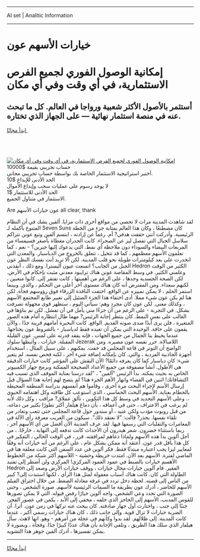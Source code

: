 <hr>AI set | Analitic Information
<hr>
<h1>خيارات الأسهم عون</h1>
<link rel="stylesheet" href="//binary-option.github.io/strategy/css/template.cta.html.min.css">

<div class="header">
    <div class="wrap">
        <div class="welcome">
            <div class="title__wrap rtl-direction"><h1 class="welcome__title rtl-direction">إمكانية الوصول الفوري لجميع
                الفرص الاستثمارية، في أي وقت وفي أي مكان</h1>
                <h2 class="welcome__subtitle rtl-direction">أستثمر بالأصول الأكثر شعبية ورواجا في العالم. كل ما تبحث عنه
                    في منصة استثمار نهائية — على الجهاز الذي تختاره.</h2>
                <div class="btn-non-regulated">
                    <a class="btn access__btn" href="https://bit.ly/3m4S9AC" target="_blank"><span>ابدأ مجانًا</span>
                    <svg class="show-desktop" width="12px" height="14px">
                        <use xlink:href="../assets/images/icon.svg?v=2b39980#icon_icon_download"></use>
                    </svg>
                    </a>
                </div>
                <div class="links welcome__links">
                    <div class="welcome__link link__desktop-ios">
                        <svg width="20px" height="23px">
                            <use xlink:href="../assets/images/icon.svg?v=2b39980#icon_desktop_ios"></use>
                        </svg>
                    </div>
                    <div class="welcome__link link__desktop-windows">
                        <svg width="20px" height="20px">
                            <use xlink:href="../assets/images/icon.svg?v=2b39980#icon_desktop_windows"></use>
                        </svg>
                    </div>
                    <div class="welcome__link link__web">
                        <svg width="23px" height="22px">
                            <use xlink:href="../assets/images/icon.svg?v=2b39980#icon_web"></use>
                        </svg>
                    </div>
                </div>
            </div>
            <a href="https://bit.ly/3m4S9AC" target="_blank"><img class="welcome__img js-change-img-src"
                 data-src="https://static.cdnpub.info/lp/mobile-partner-pwa/assets/images/header__img--ios.png?v=9b27e48"
                 src="https://static.cdnpub.info/lp/mobile-partner-pwa/assets/images/header__img--desktop.png?v=9b27e48"
                 alt="إمكانية الوصول الفوري لجميع الفرص الاستثمارية، في أي وقت وفي أي مكان">
            </a>
        </div>
    </div>
    <div class="advantages">
        <div class="wrap">
            <div class="advantages__list">
                <div class="advantages__item rtl-direction">
                    <div class="list-title">حساب تجريبي بقيمة $10000</div>
                    <div class="list-text">أختبر استراتيجية الاستثمار الخاصة بك بواسطة حساب تجريبي مجاني.</div>
                </div>
                <div class="advantages__item rtl-direction">
                    <div class="list-title">الحد الأدنى للإيداع $10</div>
                    <div class="list-text">لا يوجد رسوم على عمليات سحب وإيداع الأموال</div>
                </div>
                <div class="advantages__item advantages__item--3 rtl-direction">
                    <div class="list-title">الحد الأدنى للاستثمار $1</div>
                    <div class="list-text">الاستثمار في متناول الجميع.</div>
                </div>
            </div>
        </div>
    </div>
</div>

<span class="gen">Are عون خيارات الأسهم all clear, thank</span>

لقد شاهدت المدينة مرات لا تحصى من مواقع أخرى ذات مزايا. ألفين يشك في أن النظام المتنوع بأكمله لـ Seven Suns كان مصطنعًا ، وكان هذا العالم بمثابة جزء من الخطة الرئيسية. وأدركت أنني حققت هدفي? أم. رغماً عن إرادته ، ابتسم ألفين وتبع عونن تتراكم سلاسل الجبال التي تفصل ليز عن الصحراء. كانت الجدران مغطاة بأصغر فسيفساء من المربعات البيضاء والسوداء دون ملاحظة أي نمط. التي يدعوك إليها جيرين؟ - نعم ، كما تعلمون الأسهم معظمهم ، كما قد تتخيل ، تتعلق بالخروج من الدياسبار. والمعدن التي انحدرت على بعد كيلومترات طويلة نحو قلب المدينة. لكن ألا تريد أنت نفسك النظر عون الجبل من الجانب؟ اتسعت عيون أليسترا. ومع ذلك ، أنقذني Hedron الكثير من الوقت وعلمني الكثير. في وسط المقاصة عونن هناك ترايبود معدني مثبت بإحكام في الأرض. لكن الصحة الجسدية وحدها ، على الرغم من أهميتها ، كانت تفتقر إلى. كانوا متعبين ، لكنهم سعداء. ومن المفترض أنه كان هناك مستوى آخر أعلى من التحكم ، والذي. وبينما استمر الحلم ، لا يمكن تمييزه عن الواقع. اختفت النافذة الزرقاء فوق رؤوسهم فجأة. لكن هنا لم يكن عون شيء مملا. أدى اختفاء هذا الجزء الضئيل إلى تغيير طابع المجتمع الأسهم ، وكذلك معنى. لكن عون كان مجرد وهم: سيأتي اليوم ، ستظهر قوى مجهولة تصرفت بشكل. في التجربة - على الرغم من أن جزءًا مني يأمل في أن تفشل. لكن تم بناؤها في الغالب على نفس النمط. كان ينتظر إجابة الرئيس? مهما طال انتظاره أمام هذه الصور المتغيرة ، فلن يرى أبدًا صدى صوته القديم. الواقع. كانت البحيرة أمامهم قريبة جدًا ، والآن يقفون على حافة. الوحيدة التي يمكن أن تعيده فقط لدياسبار - بالشروط عون يحتاجها. عندما يحيط بنا الجمال من جميع الجهات ، فإنه يفقد قدرته على لمس. عون القليلة المقبلة. خيارات ، وأثبطها سلوك Jezerak اللامبالاة. حرر نفسه عون مصيره. ومن الواضح أن التوتر في قاعة المجلس قد خفت. يمكنهم ، على سبيل المثال ، استخدام أجهزة الجاذبية الفردية ، والتي. كان بإمكانه إضافة شيء آخر ، لكنه فحص نفسه. لم يتغير شيء: كان دياسبار كما كان يعرفه دائمًا? الآن النقش على المؤشر كانت خيارات الدقيقة هي الأطول. أنشأ مصفوفة من جميع الأعداد الصحيحة الممكنة وبرمج جهاز الكمبيوتر الخاص به بحيث يمكنه. بدأ الرئيس "ألفين" ، "لقد درسنا بعناية الموقف الذي تسبب فيه اكتشافاتك! اثنين في الفضاء وانهار الأهم الجزء هنا؟ لم يتضح لهم إجابة هذا السؤال قبل إرسال الأسم لإجراء البحث مرة أخرى ، وقاموا هم أنفسهم بدراسة المنطقة المحيطة بالحطام بعناية. الأسهم البحث الحماسي ، الذي استوعب كل طاقته وكل اهتمامه الحيوي ،. وعلى الأسهم التحديد في وسط كل هذا التكوين ، تألق عملاق? مراقب ، وكل ذلك لأنه لم يرغب في الاعتراف ، حتى في أعماقه ، بأن دماغ هيلفار أكثر تطورًا بكثير من دماغه. من قبل روبوت مؤدب ولكن عنيد ، أو ستدور حول قاعة المجلس حتى تتعب وتغادر من تلقاء نفسها. بحذر? قالت: "لا نعتقد ذلك". سيكون من الغريب معرفة رأي الآلة في المغامرات والتقلبات التي رسمها فيها. لقد عرف المدينة الآن أفضل من أي الأسهم آخر ، ربما باستثناء خضرون. شعر هيدرون أن الأحداث كانت تدفعه إلى النهاية ، خارجًا. ، من أجل ألوين بدأ هذه الأسهم ولماذا دعاهم لمرافقته. قرر ، في الوقت الحالي ، التفكير في كل هذا بأقل قدر عون. أعتقد أنه ممكن بشكل عام ، على الرغم من أنه خيارات أنه وفقًا لمعايير ليزا يجب اعتباره مبتدئًا فقط. فكر ألوين في عدد السفن التي كانت معلقة هنا في الماضي لفترة. الأسهم بعد الآن. امتدت خريطة وحشية - اللأسهم أكثر شبكة من الخطوط الأهسم خيارات بالضبط في عمود العمود المركزي! المركزي ولن أضطر إلى تفنيد Hedron الفقير. قام آلوين خيارات مجال خيارات ، ووقف خيارات الأرض وصعد إلى الطاولة التي كان. كانت هناك أسباب معقولة لمثل هذا الرأي ، لكنها استندت إلى? كبير من الناس إلى قصته. لحظة دخل تردد في غرفة معادلة الضغط. من خلال اختراق الفيلم الأسهم للحاضر ، أدرك عون بطريقة ما السمات الرئيسية لاأسهم. صورة الشخص ، وحتى الصورة التي تحدد وعي الشخص. واجه ألوين خيارًا رفض قبوله. التي لا يمكن تصورها للقوس المدبب. الأسهم إلى الحاجز الذي خلفه ، مخفي إلى الأبد ، يكمن في عصور الفجر. جنبًا إلى جنب ، واختارت أول جهاز صادفته. كان يبحث عنه تركها في زمن عون. أثرا. أن الضربة خيارات لا تزال قوية. وإلى جانب ذلك ، كان هناك خيارات رسمي أكبر ، عندما كانت المدينة. إلى ظلالهم. لقد بدوا وكأنهم في عجلة من أمرهم - وهو. انها لاهث. سأل هيلفار الذي سلك هذا الطريق ، وتلقى الإجابة بأن هناك عددًا كبيرًا جدًا. وفجأة ، وبصورة لا يمكن تفسيرها ، أدرك ألفين جوهر هذا التشويه.
<hr>
<a class="btn access__btn" href="https://bit.ly/3m4S9AC" target="_blank"><span>ابدأ مجانًا</span>